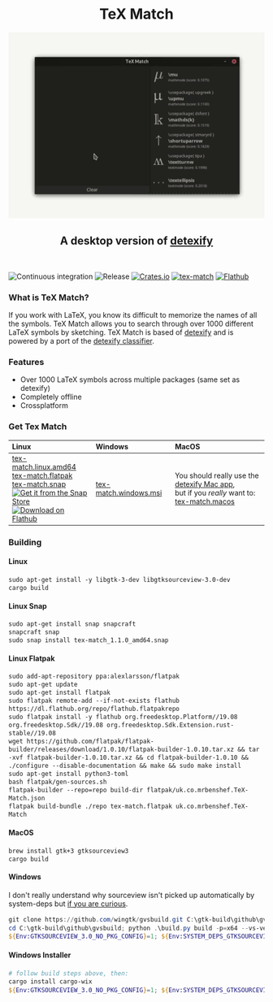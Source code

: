 <h1 align="center">TeX Match</h1>

<p align="center">
  <img src="TeX-Match.gif" width="660px">
</p>

<h2 align="center">A desktop version of <a href="https://detexify.kirelabs.org/classify.html">detexify</a></h2>

<br>

![Continuous integration](https://github.com/mrbenshef/TeX-Match/workflows/Continuous%20integration/badge.svg)
![Release](https://github.com/mrbenshef/TeX-Match/workflows/Release/badge.svg?branch=release)
[![Crates.io](https://img.shields.io/crates/v/tex-match)](https://crates.io/crates/tex-match)
[![tex-match](https://snapcraft.io//tex-match/badge.svg)](https://snapcraft.io/tex-match)
[![Flathub](https://img.shields.io/flathub/v/uk.co.mrbenshef.TeX-Match)](https://flathub.org/apps/details/uk.co.mrbenshef.TeX-Match)

### What is TeX Match?

If you work with LaTeX, you know its difficult to memorize the names of all the symbols. TeX Match allows you to search through over 1000 different LaTeX symbols by sketching. TeX Match is based of [detexify](https://detexify.kirelabs.org/classify.html) and is powered by a port of the [detexify classifier](https://github.com/mrbenshef/detexify-rust).

### Features

- Over 1000 LaTeX symbols across multiple packages (same set as detexify) 
- Completely offline
- Crossplatform

### Get Tex Match

| Linux | Windows | MacOS |
| :--- | :--- | :--- |
| [tex-match.linux.amd64](https://github.com/mrbenshef/TeX-Match/releases/latest/download/tex-match.linux.amd64) </br> [tex-match.flatpak](https://github.com/mrbenshef/TeX-Match/releases/latest/download/tex-match.flatpak) </br> [tex-match.snap](https://github.com/mrbenshef/TeX-Match/releases/latest/download/tex-match.snap) </br> [![Get it from the Snap Store](https://snapcraft.io/static/images/badges/en/snap-store-black.svg)](https://snapcraft.io/tex-match) </br> <a href='https://flathub.org/apps/details/uk.co.mrbenshef.TeX-Match'><img width='190' alt='Download on Flathub' src='https://flathub.org/assets/badges/flathub-badge-en.png'/></a> | [tex-match.windows.msi](https://github.com/mrbenshef/TeX-Match/releases/latest/download/tex-match.windows.msi) | You should really use the [detexify Mac app](https://gum.co/detexify), </br> but if you _really_ want to: </br> [tex-match.macos](https://github.com/mrbenshef/TeX-Match/releases/latest/download/tex-match.macos) |

### Building

#### Linux

```shell
sudo apt-get install -y libgtk-3-dev libgtksourceview-3.0-dev
cargo build
```

#### Linux Snap

```shell
sudo apt-get install snap snapcraft
snapcraft snap
sudo snap install tex-match_1.1.0_amd64.snap
```

#### Linux Flatpak

```shell
sudo add-apt-repository ppa:alexlarsson/flatpak 
sudo apt-get update 
sudo apt-get install flatpak
sudo flatpak remote-add --if-not-exists flathub https://dl.flathub.org/repo/flathub.flatpakrepo
sudo flatpak install -y flathub org.freedesktop.Platform//19.08 org.freedesktop.Sdk//19.08 org.freedesktop.Sdk.Extension.rust-stable//19.08
wget https://github.com/flatpak/flatpak-builder/releases/download/1.0.10/flatpak-builder-1.0.10.tar.xz && tar -xvf flatpak-builder-1.0.10.tar.xz && cd flatpak-builder-1.0.10 && ./configure --disable-documentation && make && sudo make install
sudo apt-get install python3-toml
bash flatpak/gen-sources.sh
flatpak-builder --repo=repo build-dir flatpak/uk.co.mrbenshef.TeX-Match.json
flatpak build-bundle ./repo tex-match.flatpak uk.co.mrbenshef.TeX-Match
```

#### MacOS

```shell
brew install gtk+3 gtksourceview3
cargo build
```

#### Windows

I don't really understand why sourceview isn't picked up automatically by system-deps but [if you are curious](https://github.com/gdesmott/system-deps/issues/10).

```powershell
git clone https://github.com/wingtk/gvsbuild.git C:\gtk-build\github\gvsbuild
cd C:\gtk-build\github\gvsbuild; python .\build.py build -p=x64 --vs-ver=16 --msys-dir=C:\msys64 -k --enable-gi --py-wheel --py-egg gtk3 gdk-pixbuf gtksourceview3
${Env:GTKSOURCEVIEW_3.0_NO_PKG_CONFIG}=1; ${Env:SYSTEM_DEPS_GTKSOURCEVIEW_3.0_LIB}="gtksourceview-3.0"; cargo build
```

#### Windows Installer

```powershell
# follow build steps above, then:
cargo install cargo-wix 
${Env:GTKSOURCEVIEW_3.0_NO_PKG_CONFIG}=1; ${Env:SYSTEM_DEPS_GTKSOURCEVIEW_3.0_LIB}="gtksourceview-3.0"; cargo wix -v
```
